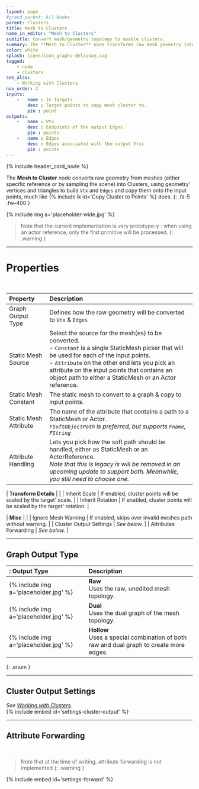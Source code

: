 ```yaml
---
layout: page
#grand_parent: All Nodes
parent: Clusters
title: Mesh to Clusters
name_in_editor: "Mesh to Clusters"
subtitle: Convert mesh/geometry topology to usable clusters.
summary: The **Mesh to Cluster** node transforms raw mesh geometry into clusters by extracting vertices and edges, which are then copied to input points. This is useful for leveraging mesh topology within a cluster-based workflow.
color: white
splash: icons/icon_graphs-delaunay.svg
tagged:
    - node
    - clusters
see_also:
    - Working with Clusters
nav_order: 2
inputs:
    -   name : In Targets
        desc : Target points to copy mesh cluster to.
        pin : point
outputs:
    -   name : Vtx
        desc : Endpoints of the output Edges
        pin : points
    -   name : Edges
        desc : Edges associated with the output Vtxs
        pin : points
---
```


{% include header_card_node %}

The **Mesh to Cluster** node converts raw geometry from meshes (either specific reference or by sampling the scene) into Clusters, using geometry' vertices and triangles to build `Vtx` and `Edges` and copy them onto the input points, much like {% include lk id='Copy Cluster to Points' %} does.
{: .fs-5 .fw-400 } 

{% include img a='placeholder-wide.jpg' %}

> Note that the current implementation is very prototype-y : when using an actor reference, only the first primitive will be processed.
{: .warning }

---
# Properties
<br>

| Property       | Description          |
|:-------------|:------------------|
| Graph Output Type          | Defines how the raw geometry will be converted to `Vtx` & `Edges` |
| Static Mesh Source          | Select the source for the mesh(es) to be converted.<br>- `Constant` is a single StaticMesh picker that will be used for each of the input points.<br>- `Attribute` on the other end lets you pick an attribute on the input points that contains an object path to either a StaticMesh or an Actor reference. |
| Static Mesh Constant          | The static mesh to convert to a graph & copy to input points. |
| Static Mesh Attribute          | The name of the attribute that contains a path to a StaticMesh or Actor.<br>*`FSoftObjectPath` is preferred, but supports `Fname`, `FString`* |
| Attribute Handling         | Lets you pick how the soft path should be handled, either as StaticMesh or an ActorReference.<br>*Note that this is legacy is will be removed in an upcoming update to support both. Meanwhile, you still need to choose one.* |

| **Transform Details**  | |
| Inherit Scale          | If enabled, cluster points will be scaled by the target' scale. |
| Inherit Rotation          | If enabled, cluster points will be scaled by the target' rotation. |

| **Misc**  | |
| Ignore Mesh Warning          | If enabled, skips over invalid meshes path without warning. |
| Cluster Output Settings          | *See below.* |
| Attributes Forwarding          | *See below.* |


---
## Graph Output Type

|: Output Type    | Description |
|:-------------|:------------------|
| {% include img a='placeholder.jpg' %}           | **Raw**<br>Uses the raw, unedited mesh topology. |
| {% include img a='placeholder.jpg' %}           | **Dual**<br>Uses the dual graph of the mesh topology. |
| {% include img a='placeholder.jpg' %}           | **Hollow**<br>Uses a special combination of both raw and dual graph to create more edges. |
{: .enum }

---
## Cluster Output Settings
*See [Working with Clusters](/PCGExtendedToolkit/doc-general/working-with-clusters.html).*
<br>
{% include embed id='settings-cluster-output' %}

---
## Attribute Forwarding
<br>

> Note that at the time of writing, attribute forwarding is not implemented
{: .warning }

{% include embed id='settings-forward' %}